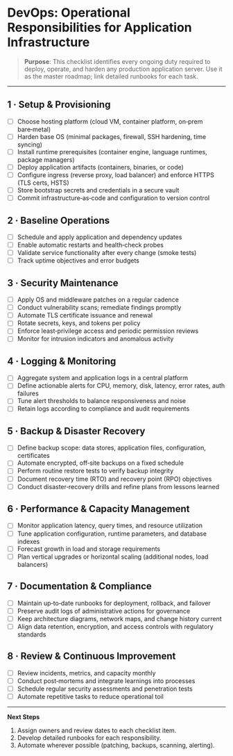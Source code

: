 # DevOps: Operational Responsibilities for Application Infrastructure

> **Purpose**: This checklist identifies every ongoing duty required to deploy, operate, and harden any production application server. Use it as the master roadmap; link detailed runbooks for each task.

---

## 1 · Setup & Provisioning

* [ ] Choose hosting platform (cloud VM, container platform, on‑prem bare‑metal)
* [ ] Harden base OS (minimal packages, firewall, SSH hardening, time syncing)
* [ ] Install runtime prerequisites (container engine, language runtimes, package managers)
* [ ] Deploy application artifacts (containers, binaries, or code)
* [ ] Configure ingress (reverse proxy, load balancer) and enforce HTTPS (TLS certs, HSTS)
* [ ] Store bootstrap secrets and credentials in a secure vault
* [ ] Commit infrastructure‑as‑code and configuration to version control

## 2 · Baseline Operations

* [ ] Schedule and apply application and dependency updates
* [ ] Enable automatic restarts and health‑check probes
* [ ] Validate service functionality after every change (smoke tests)
* [ ] Track uptime objectives and error budgets

## 3 · Security Maintenance

* [ ] Apply OS and middleware patches on a regular cadence
* [ ] Conduct vulnerability scans; remediate findings promptly
* [ ] Automate TLS certificate issuance and renewal
* [ ] Rotate secrets, keys, and tokens per policy
* [ ] Enforce least‑privilege access and periodic permission reviews
* [ ] Monitor for intrusion indicators and anomalous activity

## 4 · Logging & Monitoring

* [ ] Aggregate system and application logs in a central platform
* [ ] Define actionable alerts for CPU, memory, disk, latency, error rates, auth failures
* [ ] Tune alert thresholds to balance responsiveness and noise
* [ ] Retain logs according to compliance and audit requirements

## 5 · Backup & Disaster Recovery

* [ ] Define backup scope: data stores, application files, configuration, certificates
* [ ] Automate encrypted, off‑site backups on a fixed schedule
* [ ] Perform routine restore tests to verify backup integrity
* [ ] Document recovery time (RTO) and recovery point (RPO) objectives
* [ ] Conduct disaster‑recovery drills and refine plans from lessons learned

## 6 · Performance & Capacity Management

* [ ] Monitor application latency, query times, and resource utilization
* [ ] Tune application configuration, runtime parameters, and database indexes
* [ ] Forecast growth in load and storage requirements
* [ ] Plan vertical upgrades or horizontal scaling (additional nodes, load balancers)

## 7 · Documentation & Compliance

* [ ] Maintain up‑to‑date runbooks for deployment, rollback, and failover
* [ ] Preserve audit logs of administrative actions for governance
* [ ] Keep architecture diagrams, network maps, and change history current
* [ ] Align data retention, encryption, and access controls with regulatory standards

## 8 · Review & Continuous Improvement

* [ ] Review incidents, metrics, and capacity monthly
* [ ] Conduct post‑mortems and integrate learnings into processes
* [ ] Schedule regular security assessments and penetration tests
* [ ] Automate repetitive tasks to reduce operational toil

---

**Next Steps**

1. Assign owners and review dates to each checklist item.
2. Develop detailed runbooks for each responsibility.
3. Automate wherever possible (patching, backups, scanning, alerting).
